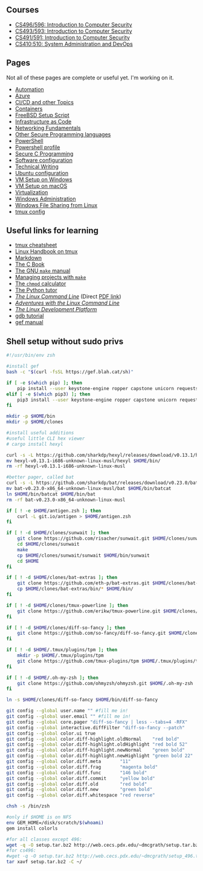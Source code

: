 
## Courses

* [CS496/596: Introduction to Computer Security](netsec/readme.md)
* [CS493/593: Introduction to Computer Security](forensics/readme.md)
* [CS491/591: Introduction to Computer Security](introsec/readme.md)
* [CS410:510: System Administration and DevOps](secdevops/readme.md)

## Pages

Not all of these pages are complete or useful yet.  I'm working on it.

* [Automation](automation.md)
* [Azure](azure.md)
* [CI/CD and other Topics](ci_cd.md)
* [Containers](containers.md)
* [FreeBSD Setup Script](freebsd_setup.md)
* [Infrastructure as Code](sdi.md)
* [Networking Fundamentals](networking.md)
* [Other Secure Programming languages](secure_other.md)
* [PowerShell](powershell.md)
* [Powershell profile](powershell_profile.md)
* [Secure C Programming](secure_c.md)
* [Software configuration](software.md)
* [Technical Writing](technical_writing.md)
* [Ubuntu configuration](ubuntu.md)
* [VM Setup on Windows](hyper-v.md)
* [VM Setup on macOS](vms_on_macos.md)
* [Virtualization](virtualization.md)
* [Windows Administration](windows_admin.md)
* [Windows File Sharing from Linux](samba.md)
* [tmux config](.tmux.conf.md)

## Useful links for learning

* [tmux cheatsheet](https://tmuxcheatsheet.com/)
* [Linux Handbook on tmux](https://linuxhandbook.com/tmux/)
* [Markdown](https://guides.github.com/features/mastering-markdown/)
* [The C Book](https://publications.gbdirect.co.uk/c_book/)
* [The GNU `make` manual](https://www.gnu.org/software/make/manual/make.pdf)
* [Managing projects with `make`](https://github.com/Vauteck/docs_utils/blob/master/autotools/Oreilly%20-%20Managing%20Projects%20With%20Gnu%20Make%203Rd%20Edition.pdf)
* [The `chmod` calculator](https://chmod-calculator.com/)
* [The Python tutor](https://pythontutor.com/)
* [_The Linux Command Line_](http://linuxcommand.org/tlcl.php) (Direct [PDF link](https://sourceforge.net/projects/linuxcommand/files/TLCL/19.01/TLCL-19.01.pdf/download))
* [_Adventures with the Linux Command Line_](https://sourceforge.net/projects/linuxcommand/files/AWTLCL/21.10/AWTLCL-21.10.pdf/download)
* [_The Linux Development Platform_](https://archive.org/details/ost-computer-science-0130091154/mode/1up)
* [gdb tutorial](http://www.cs.cmu.edu/~gilpin/tutorial/)
* [gef manual](https://hugsy.github.io/gef/)

## Shell setup without sudo privs

```bash
#!/usr/bin/env zsh

#install gef
bash -c "$(curl -fsSL https://gef.blah.cat/sh)"

if [ -e $(which pip) ]; then
    pip install --user keystone-engine ropper capstone unicorn requests
elif [ -e $(which pip3) ]; then
    pip3 install --user keystone-engine ropper capstone unicorn requests
fi

mkdir -p $HOME/bin
mkdir -p $HOME/clones

#install useful additions
#useful little CLI hex viewer
# cargo install hexyl

curl -s -L https://github.com/sharkdp/hexyl/releases/download/v0.13.1/hexyl-v0.13.1-i686-unknown-linux-musl.tar.gz | tar -x -z -C $HOME -f -
mv hexyl-v0.13.1-i686-unknown-linux-musl/hexyl $HOME/bin/
rm -rf hexyl-v0.13.1-i686-unknown-linux-musl

#better pager, called bat
curl -s -L https://github.com/sharkdp/bat/releases/download/v0.23.0/bat-v0.23.0-x86_64-unknown-linux-musl.tar.gz | tar -x -z -C $HOME -f -
mv bat-v0.23.0-x86_64-unknown-linux-musl/bat $HOME/bin/batcat
ln $HOME/bin/batcat $HOME/bin/bat
rm -rf bat-v0.23.0-x86_64-unknown-linux-musl

if [ ! -e $HOME/antigen.zsh ]; then
    curl -L git.io/antigen > $HOME/antigen.zsh
fi

if [ ! -d $HOME/clones/sunwait ]; then
    git clone https://github.com/risacher/sunwait.git $HOME/clones/sunwait
    cd $HOME/clones/sunwait
    make
    cp $HOME/clones/sunwait/sunwait $HOME/bin/sunwait
    cd $HOME
fi

if [ ! -d $HOME/clones/bat-extras ]; then
    git clone https://github.com/eth-p/bat-extras.git $HOME/clones/bat-extras
    cp $HOME/clones/bat-extras/bin/* $HOME/bin/
fi

if [ ! -d $HOME/clones/tmux-powerline ]; then
    git clone https://github.com/erikw/tmux-powerline.git $HOME/clones/tmux-powerline
fi

if [ ! -d $HOME/clones/diff-so-fancy ]; then
    git clone https://github.com/so-fancy/diff-so-fancy.git $HOME/clones/diff-so-fancy
fi

if [ ! -d $HOME/.tmux/plugins/tpm ]; then
    mkdir -p $HOME/.tmux/plugins/tpm
    git clone https://github.com/tmux-plugins/tpm $HOME/.tmux/plugins/tpm
fi

if [ ! -d $HOME/.oh-my-zsh ]; then
    git clone https://github.com/ohmyzsh/ohmyzsh.git $HOME/.oh-my-zsh
fi

ln -s $HOME/clones/diff-so-fancy $HOME/bin/diff-so-fancy

git config --global user.name "" #fill me in!
git config --global user.email "" #fill me in!
git config --global core.pager "diff-so-fancy | less --tabs=4 -RFX"
git config --global interactive.diffFilter "diff-so-fancy --patch"
git config --global color.ui true
git config --global color.diff-highlight.oldNormal    "red bold"
git config --global color.diff-highlight.oldHighlight "red bold 52"
git config --global color.diff-highlight.newNormal    "green bold"
git config --global color.diff-highlight.newHighlight "green bold 22"
git config --global color.diff.meta       "11"
git config --global color.diff.frag       "magenta bold"
git config --global color.diff.func       "146 bold"
git config --global color.diff.commit     "yellow bold"
git config --global color.diff.old        "red bold"
git config --global color.diff.new        "green bold"
git config --global color.diff.whitespace "red reverse"

chsh -s /bin/zsh

#only if $HOME is on NFS
env GEM_HOME=/disk/scratch/$(whoami) 
gem install colorls

#for all classes except 496:
wget -q -O setup.tar.bz2 http://web.cecs.pdx.edu/~dmcgrath/setup.tar.bz2
#for cs496:
#wget -q -O setup.tar.bz2 http://web.cecs.pdx.edu/~dmcgrath/setup_496.tar.bz2
tar xavf setup.tar.bz2 -C ~/
```
